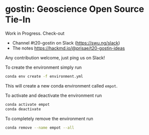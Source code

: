 # gostin: Geoscience Open Source Tie-In


Work in Progress. Check-out

- Channel #t20-gostin on Slack (https://swu.ng/slack)
- The notes https://hackmd.io/@prisae/t20-gostin-ideas

Any contribution welcome, just ping us on Slack!

To create the environment simply run
```bash
conda env create -f environment.yml
```
This will create a new conda environment called `empot`.

To activate and deactivate the environment run
```bash
conda activate empot
conda deactivate
```

To completely remove the environment run
```bash
conda remove --name empot --all
```
